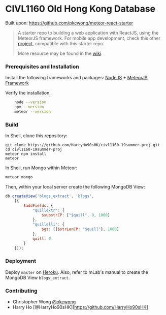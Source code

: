 # CIVL1160 Old Hong Kong Database

Built upon: https://github.com/pkcwong/meteor-react-starter

> A starter repo to building a web application with ReactJS, using the MeteorJS framework. For mobile app development, check this other [project](https://github.com/pkcwong/react-native-meteor-starter.git), compatible with this starter repo.
>
> More resource may be found in the [wiki](https://github.com/pkcwong/meteor-react-starter/wiki).

### Prerequisites and Installation

Install the following frameworks and packages: [NodeJS](https://nodejs.org/en/) + [MeteorJS Framework](https://www.meteor.com/install)

Verify the installation.

```bash
    node --version
    npm --version
    meteor --version
```

### Build

In Shell, clone this repository:

```shell
git clone https://github.com/HarryHo90sHK/civl1160-19summer-proj.git
cd civl1160-19summer-proj
meteor npm install
meteor
```

In Shell, run Mongo within Meteor:

```bash
meteor mongo
```

Then, within your local server create the following MongoDB View:

```js
db.createView('blogs_extract', 'blogs', 
    [{
        $addFields: {
            "quillextr": {
                $substrCP: ["$quill", 0, 1000]
            },
			"quillelli": {
				$gt: [{$strLenCP: "$quill"}, 1000]
			},
			quill: 0
        }
    }]);
```

### Deployment

Deploy `master` on [Heroku](https://dashboard.heroku.com/). 
Also, refer to mLab's manual to create the MongoDB View `blogs_extract`.

### Contributing

- Christopher Wong [@pkcwong](https://github.com/pkcwong)
- Harry Ho [@HarryHo90sHK][https://github.com/HarryHo90sHK]
